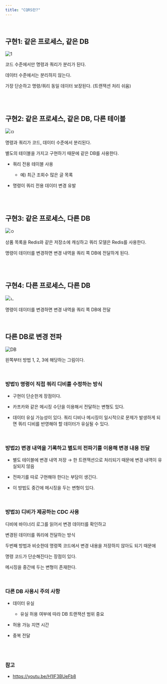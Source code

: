 ```yaml
---
title: "CQRS란?"       
---
```


<br />


## 구현1: 같은 프로세스, 같은 DB
![1](https://user-images.githubusercontent.com/33855307/140700610-bb3f0cee-eeb9-4cd4-b917-2bb4bbe7acda.jpeg)

코드 수준에서만 명령과 쿼리가 분리가 된다. 

데이터 수준에서는 분리하지 않는다. 

가장 단순하고 명령/쿼리 동일 데이터 보장된다. (트랜잭션 처리 쉬움)


<br />
<br />

## 구현2: 같은 프로세스, 같은 DB, 다른 테이블 

![ㅁ](https://user-images.githubusercontent.com/33855307/140701082-dbe99d4c-ab7f-4101-82b4-c0b34e585d53.jpeg)

명령과 쿼리가 코드, 데이터 수준에서 분리된다. 

별도의 테이블을 가지고 구현하기 때문에 같은 DB를 사용한다. 


* 쿼리 전용 테이블 사용 
    - 예) 최근 조회수 많은 글 목록 


* 명령이 쿼리 전용 데이터 변경 유발 

<br />
<br />

## 구현3:  같은 프로세스, 다른 DB 

![ㅇ](https://user-images.githubusercontent.com/33855307/140701344-a2e11a3c-5b16-4f1c-98b3-45e76b241166.jpeg)

상품 목록을 Redis와 같은 저장소에 캐싱하고 쿼리 모델은 Redis를 사용한다. 

명령이 데이터를 변경하면 변경 내역을 쿼리 쪽 DB에 전달하게 된다.  

<br />
<br />

## 구현4: 다른 프로세스, 다른 DB 

![ㄴ](https://user-images.githubusercontent.com/33855307/140701729-ca46aae0-fb53-4592-8e9a-17562530e526.jpeg)

명령이 데이터를 변경하면 변경 내역을 쿼리 쪽 DB에 전달



<br />


## 다른 DB로 변경 전파 

![DB](https://user-images.githubusercontent.com/33855307/140702279-11c61d81-205e-469a-af67-d3e86711c06a.jpeg)


왼쪽부터 방법 1, 2, 3에 해당하는 그림이다. 

<br />

### 방법1) 명령이 직접 쿼리 디비를 수정하는 방식 

* 구현이 단순한게 장점이다. 

* 카프카와 같은 메시징 수단을 이용해서 전달하는 변형도 있다. 

* 데이터 유실 가능성이 있다.
  쿼리 디비나 메시징이 일시적으로 문제가 발생하게 되면 쿼리 디비를 반영해야 할 데이터가 유실될 수 있다. 

<br />

### 방법2) 변경 내역을 기록하고 별도의 전파기를 이용해 변경 내용 전달 
* 별도 테이블에 변경 내역 저장 → 한 트랜잭션으로 처리되기 때문에 변경 내역이 유실되지 않음 

* 전파기를 따로 구현해야 한다는 부담이 생긴다. 

* 이 방법도 중간에 메시징을 두는 변형이 있다. 

<br />

### 방법3) 디비가 제공하는 CDC 사용 

디비에 바이너리 로그를 읽어서 변경 데이터를 확인하고 

변경된 데이터를 쿼리에 전달하는 방식 


두번째 방법과 비슷한데 명령쪽 코드에서 변경 내용을 저장하지 않아도 되기 때문에 

명령 코드가 단순해진다는 장점이 있다. 

메시징을 중간에 두는 변형이 존재한다. 

<br />

### 다른 DB 사용시 주의 사항 
* 데이터 유실 
  - 유실 허용 여부에 따라 DB 트랜잭션 범위 중요 

* 허용 가능 지연 시간 

* 중복 전달 


<br />
<br />


### 참고

* <https://youtu.be/H1IF3BUeFb8>

<br />
